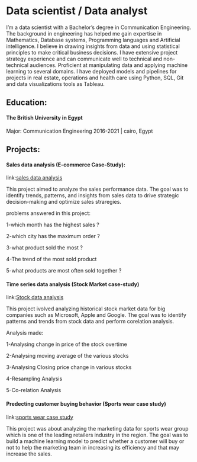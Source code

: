 # Data scientist / Data analyst
I’m a data scientist with a Bachelor’s degree in Communication Engineering. The background in engineering has helped me gain expertise in Mathematics, Database systems, Programming languages and Artificial intelligence. I believe in drawing insights from data and using statistical principles to make critical business decisions. I have extensive project strategy experience and can communicate well to technical and non-technical audiences. Proficient at manipulating data and applying machine learning to several domains. I have deployed models and pipelines for projects in real estate, operations and health care using Python, SQL, Git and data visualizations tools as Tableau.

## Education:
#### The British University in Egypt
Major: Communication Engineering
2016-2021 | cairo, Egypt

## Projects:
#### Sales data analysis (E-commerce Case-Study):
link:[sales data analysis](https://github.com/zeyad751/zeayd-projects/blob/db620eba77b31ea4c98f80bac07cc629d3dbc924/Sales%20analysis%20.ipynb)

This project aimed to analyze the sales performance data. The goal was to identify trends, patterns, and insights from sales data to drive strategic decision-making and optimize sales straregies.

problems answered in this project:

1-which month has the highest sales ?

2-which city has the maximum order ?

3-what product sold the most ?

4-The trend of the most sold product

5-what products are most often sold together ?

#### Time series data analysis (Stock Market case-study)
link:[Stock data analysis](https://github.com/zeyad751/zeayd-projects/blob/cfe5775773f1643c74e67326b9186527a0393f64/Stock%20analysis%20.ipynb)

This project ivolved analyzing historical stock market data for big companies such as Microsoft, Apple and Google. The goal was to identify patterns and trends from stock data and perform corelation analysis.

Analysis made:

1-Analysing change in price of the stock overtime

2-Analysing moving average of the various stocks 

3-Analysing Closing price change in various stocks

4-Resampling Analysis

5-Co-relation Analysis

#### Predecting customer buying behavior (Sports wear case study)
link:[sports wear case study](https://github.com/zeyad751/zeayd-projects/blob/2f629369407c7b4b07dcd6d321892a80449b833a/sports%20wear%20Case%20Study%20.ipynb)

This project was about analyzing the marketing data for sports wear group which is one of the leading retailers industry in the region. The goal was to build a machine learning model to predict whether a customer will buy or not to help the marketing team in increasing its efficiency and that may increase the sales.
